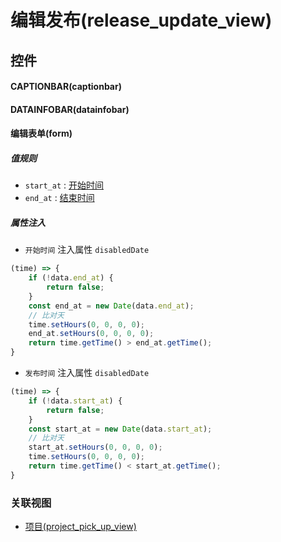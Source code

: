 # 编辑发布(release_update_view)  <!-- {docsify-ignore-all} -->



## 控件
#### CAPTIONBAR(captionbar)
#### DATAINFOBAR(datainfobar)
#### 编辑表单(form)

##### 值规则
* `start_at` : [开始时间](index/value_rule_index)
* `end_at` : [结束时间](index/value_rule_index)

##### 属性注入
* `开始时间` 注入属性 `disabledDate`

```javascript
(time) => {
    if (!data.end_at) {
        return false;
    }
    const end_at = new Date(data.end_at);
    // 比对天
    time.setHours(0, 0, 0, 0);
    end_at.setHours(0, 0, 0, 0);
    return time.getTime() > end_at.getTime();
}
```

* `发布时间` 注入属性 `disabledDate`

```javascript
(time) => {
    if (!data.start_at) {
        return false;
    }
    const start_at = new Date(data.start_at);
    // 比对天
    start_at.setHours(0, 0, 0, 0);
    time.setHours(0, 0, 0, 0);
    return time.getTime() < start_at.getTime();
}
```


### 关联视图
  * [项目(project_pick_up_view)](app/view/project_pick_up_view)

<script>
 const { createApp } = Vue
  createApp({
    data() {
      return {

      }
    }
  }).use(ElementPlus).mount('#app')
</script>